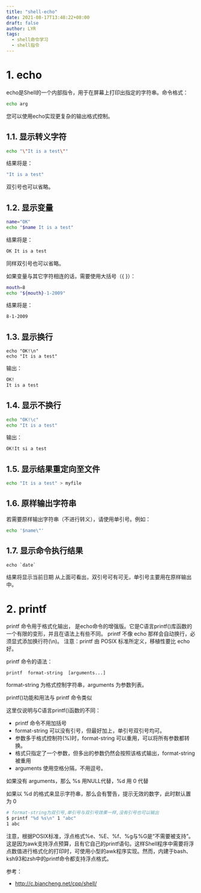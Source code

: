 ```yaml
---
title: "shell-echo"
date: 2021-08-17T13:48:22+08:00
draft: false
author: LYR
tags:
  - shell命令学习
  - shell指令
---
```






# 1. echo

echo是Shell的一个内部指令，用于在屏幕上打印出指定的字符串。命令格式：

```bash
echo arg
```

您可以使用echo实现更复杂的输出格式控制。

## 1.1. 显示转义字符

```bash
echo "\"It is a test\""
```

结果将是：

```bash
"It is a test"
```

双引号也可以省略。

## 1.2. 显示变量

```bash
name="OK"
echo "$name It is a test"
```

结果将是：

```bash
OK It is a test
```

同样双引号也可以省略。

如果变量与其它字符相连的话，需要使用大括号（{ }）：

```bash
mouth=8
echo "${mouth}-1-2009"
```

结果将是：

```bash
8-1-2009
```

## 1.3. 显示换行

```
echo "OK!\n"
echo "It is a test"
```

输出：

```bash
OK!
It is a test
```

## 1.4. 显示不换行

```bash
echo "OK!\c"
echo "It is a test"
```

输出：

```bash
OK!It si a test
```

## 1.5. 显示结果重定向至文件

```bash
echo "It is a test" > myfile
```

## 1.6. 原样输出字符串

若需要原样输出字符串（不进行转义），请使用单引号。例如：

```bash
echo '$name\"'
```

## 1.7. 显示命令执行结果

```
echo `date`
```

结果将显示当前日期
从上面可看出，双引号可有可无，单引号主要用在原样输出中。

# 2. printf

printf 命令用于格式化输出， 是echo命令的增强版。它是C语言printf()库函数的一个有限的变形，并且在语法上有些不同。
printf 不像 echo 那样会自动换行，必须显式添加换行符(\n)。
注意：printf 由 POSIX 标准所定义，移植性要比 echo 好。

printf 命令的语法：

```
printf  format-string  [arguments...]
```

format-string 为格式控制字符串，arguments 为参数列表。

printf()功能和用法与 printf 命令类似

这里仅说明与C语言printf()函数的不同：

- printf 命令不用加括号
- format-string 可以没有引号，但最好加上，单引号双引号均可。
- 参数多于格式控制符(%)时，format-string 可以重用，可以将所有参数都转换。
- 格式只指定了一个参数，但多出的参数仍然会按照该格式输出，format-string 被重用
- arguments 使用空格分隔，不用逗号。

如果没有 arguments，那么 %s 用NULL代替，%d 用 0 代替

如果以 %d 的格式来显示字符串，那么会有警告，提示无效的数字，此时默认置为 0

```bash
# format-string为双引号,单引号与双引号效果一样,没有引号也可以输出
$ printf "%d %s\n" 1 "abc"
1 abc
```

注意，根据POSIX标准，浮点格式%e、%E、%f、%g与%G是“不需要被支持”。这是因为awk支持浮点预算，且有它自己的printf语句。这样Shell程序中需要将浮点数值进行格式化的打印时，可使用小型的awk程序实现。然而，内建于bash、ksh93和zsh中的printf命令都支持浮点格式。



参考：

- http://c.biancheng.net/cpp/shell/